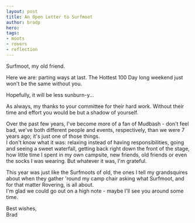 ```yaml
---
layout: post
title: An Open Letter to Surfmoot
author: bradp
hero:
tags:
- moots
- rovers
- reflection
---
```


Surfmoot, my old friend.

Here we are: parting ways at last. The Hottest 100 Day long weekend just won't be the same without you.

<!--more-->

Hopefully, it will be less sunburn-y...

As always, my thanks to your committee for their hard work. Without their time and effort you would be but a shadow of yourself.

Over the past few years, I've become more of a fan of Mudbash - don't feel bad, we've both different people and events, respectively, than we were 7 years ago; it's just one of those things.  
I don't know what it was: relaxing instead of having responsibilities, going and seeing a sweet waterfall, getting back right down the front of the stage, how little time I spent in my own campsite, new friends, old friends or even the socks I was wearing. But whatever it was, I'm grateful.

This year was just like the Surfmoots of old, the ones I tell my grandsquires about when they gather 'round my camp chair asking what Surfmoot, and for that matter Rovering, is all about.  
I'm glad we could go out on a high note - maybe I'll see you around some time.

Best wishes,  
Brad